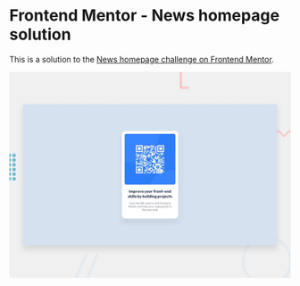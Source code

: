 # Frontend Mentor - News homepage solution

This is a solution to the [News homepage challenge on Frontend Mentor](https://www.frontendmentor.io/challenges/news-homepage-H6SWTa1MFl). 

<img alt="" src="https://github.com/gabrielmorandi/exerciseFrontend/blob/main/FrontendMentor/QR%20code%20component/design/desktop-preview.jpg" />
